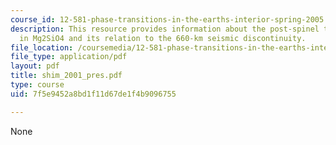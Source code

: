 ```yaml
---
course_id: 12-581-phase-transitions-in-the-earths-interior-spring-2005
description: This resource provides information about the post-spinel transformation
  in Mg2SiO4 and its relation to the 660-km seismic discontinuity.
file_location: /coursemedia/12-581-phase-transitions-in-the-earths-interior-spring-2005/7f5e9452a8bd1f11d67de1f4b9096755_shim_2001_pres.pdf
file_type: application/pdf
layout: pdf
title: shim_2001_pres.pdf
type: course
uid: 7f5e9452a8bd1f11d67de1f4b9096755

---
```

None